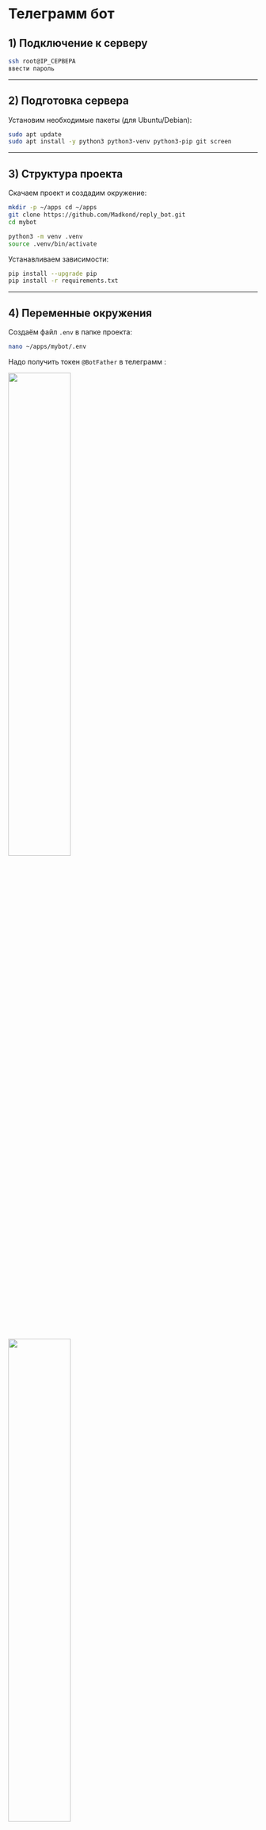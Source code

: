 # Телеграмм бот

## 1) Подключение к серверу

```bash 
ssh root@IP_СЕРВЕРА  
ввести пароль
```

---

## 2) Подготовка сервера

Установим необходимые пакеты (для Ubuntu/Debian):
```bash
sudo apt update 
sudo apt install -y python3 python3-venv python3-pip git screen
``` 

---

## 3) Структура проекта

Скачаем проект и создадим окружение:

```bash
mkdir -p ~/apps cd ~/apps 
git clone https://github.com/Madkond/reply_bot.git 
cd mybot  

python3 -m venv .venv 
source .venv/bin/activate
```

Устанавливаем зависимости:

```bash
pip install --upgrade pip 
pip install -r requirements.txt
```

---

## 4) Переменные окружения

Создаём файл `.env` в папке проекта:

```bash 
nano ~/apps/mybot/.env
```

Надо получить токен `@BotFather` в телеграмм :

<img src="Pasted image 20250905144859.png" width="50%" />

<img src="Pasted image 20250905144909.png" width="50%" />


##### Добавить в .env файл токен:
```bash 
BOT_TOKEN=1234567890:ABCDEF_ВАШ_ТОКЕН
```

---

## 5) Запуск в фоне через `screen`

### Создание сессии

`cd ~/apps/mybot screen -S mybot`

Внутри `screen` запускаем:

`python3 main.py`

Отделиться:  
`Ctrl+A`, затем `D`

---

### Управление `screen`

- **Список сессий:**
    
    `screen -ls`
    
- **Подключиться к сессии:**
    
    `screen -r mybot`
    
- **Выйти (отделиться):**  
    `Ctrl+A`, затем `D`
    
- **Остановить сессию:**
    
    `screen -S mybot -X quit`
    

---

## 6) Первичная настройка бота
1. Добавить бота как обработчика в разделе "Телеграмм для бизнеса"
![[Pasted image 20250905145438.png]]
2. Зайти в бота в Telegram и ввести команду `/start`.
![[Pasted image 20250905145101.png]]
3. Добавить бота админом в нужный канал.
![[Pasted image 20250904090433.png]]
4. После этого бот начнёт пересылать сообщения.